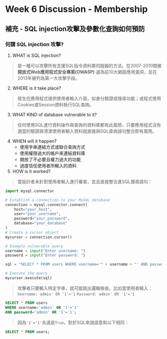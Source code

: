 Week 6 Discussion - Membership
===
## 補充 - SQL injection攻擊及參數化查詢如何預防
### 何謂 SQL injection 攻擊?
1. WHAT is SQL injection? 
> 是一種可以攻擊所有支援SQL指令資料庫伺服器的方法。在2007-2010間被 **開放式Web應用程式安全專案(OWASP)** 選為前10大網路應用漏洞，並在2013年被列為第一大攻擊手段。
2. WHERE is it take place? 
> 發生在應用程式提供使用者輸入介面，如身分驗證或搜尋功能；或程式使用Cookies或Session資料執行SQL查詢。
3. WHAT KIND of database vulnerable to it? 
> 任何使用SQL進行資料操作與查詢的資料庫都有此風險，只要應用程式沒有適當的驗證與清潔使用者輸入資料就直接與SQL查詢語句整合即有風險。
4. WHEN will it happen?
   - 使用字串連結方式或聯合查詢方式
   - 使用權限過大的帳戶來連結資料庫
   - 開放了不必要且權力過大的功能
   - 過度信任使用者所輸入的資料
5. HOW is it worked?  
> 當設計者未針對使用者輸入進行審查，並且直接整合進SQL搜尋語句：
```python
import mysql.connector

# Establish a connection to your MySQL database
connection = mysql.connector.connect(
    host="your_host",
    user="your_username",
    password="your_password",
    database="your_database"
)
# Create a cursor object
mycursor = connection.cursor()

# Example vulnerable query
username = input("Enter username: ")
password = input("Enter password: ")

sql = "SELECT * FROM users WHERE username='" + username + "' AND password='" + password + "'"

# Execute the query
mycursor.execute(sql)
```
> 攻擊者只要輸入特定字串，就可能跳出邏輯檢查。比如當使用者輸入：
```Username: admin' OR '1'='1```
```Password: admin' OR '1'='1```
```sql
SELECT * FROM users 
WHERE username='admin' OR '1'='1' 
AND password='admin' OR '1'='1';
```
> 因為```'1'='1'```永遠是```True```，對於SQL來說語意和以下相同：
```sql
SELECT * FROM users;
```